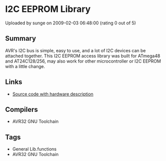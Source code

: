 # I2C EEPROM Library

Uploaded by sunge on 2009-02-03 06:48:00 (rating 0 out of 5)

## Summary

AVR's I2C bus is simple, easy to use, and a lot of I2C devices can be attached together. This I2C EEPROM access library was built for ATmega48 and AT24C128/256, may also work for other microcontroller or I2C EEPROM with a little change.

## Links

- [Source code with hardware description](http://www.geektalks.cn/filemgmt/visit.php?lid=6)

## Compilers

- AVR32 GNU Toolchain

## Tags

- General Lib.functions
- AVR32 GNU Toolchain
